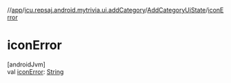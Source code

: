 //[app](../../../index.md)/[icu.repsaj.android.mytrivia.ui.addCategory](../index.md)/[AddCategoryUiState](index.md)/[iconError](icon-error.md)

# iconError

[androidJvm]\
val [iconError](icon-error.md): [String](https://kotlinlang.org/api/latest/jvm/stdlib/kotlin/-string/index.html)
